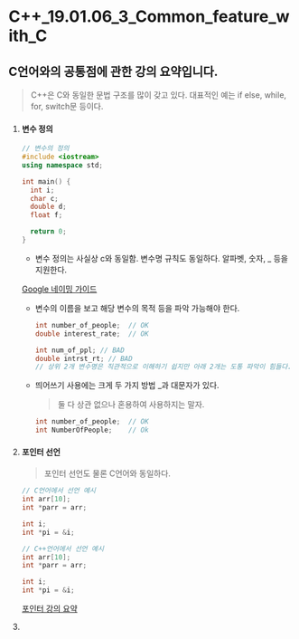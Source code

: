 # C++_19.01.06_3_Common_feature_with_C

## C언어와의 공통점에 관한 강의 요약입니다.

> C++은 C와 동일한 문법 구조를 많이 갖고 있다. 대표적인 예는 if else, while, for, switch문 등이다.

1. #### 변수 정의

   ```c++
   // 변수의 정의
   #include <iostream>
   using namespace std;
   
   int main() {
     int i;
     char c;
     double d;
     float f;
   
     return 0;
   }
   ```

   - 변수 정의는 사실상 c와 동일함. 변수명 규칙도 동일하다. 알파벳, 숫자, _ 등을 지원한다.

   [Google 네이밍 가이드](https://google.github.io/styleguide/cppguide.html#Naming)

   - 변수의 이름을 보고 해당 변수의 목적 등을 파악 가능해야 한다.

     ```c++
     int number_of_people;  // OK
     double interest_rate;  // OK
     
     int num_of_ppl; // BAD
     double intrst_rt; // BAD
     // 상위 2개 변수명은 직관적으로 이해하기 쉽지만 아래 2개는 도통 파악이 힘들다. 지나친 축약어 사용은 다른 사람들의 이해도를 낮춘다.
     ```

   - 띄어쓰기 사용에는 크게 두 가지 방법 _과 대문자가 있다.

     > 둘 다 상관 없으나 혼용하여 사용하지는 말자.

     ```c++
     int number_of_people;  // OK
     int NumberOfPeople;    // Ok
     ```

2. #### 포인터 선언

   > 포인터 선언도 물론 C언어와 동일하다.

   ```c++
   // C언어에서 선언 예시
   int arr[10];
   int *parr = arr;
   
   int i;
   int *pi = &i;
   ```

   ```c++
   // C++언어에서 선언 예시
   int arr[10];
   int *parr = arr;
   
   int i;
   int *pi = &i;
   ```

   [포인터 강의 요약](C:\SSAFY\work\algorithm\c++\C_19.01.06_Pointer.md)

3. 